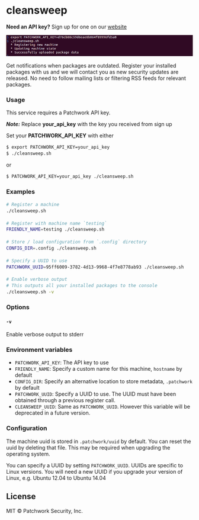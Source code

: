 # cleansweep

**Need an API key?** Sign up for one on our [website](https://patchworksecurity.com)

![](screenshot.png)

Get notifications when packages are outdated. Register your installed packages with us and we will contact you as new security updates are released. No need to follow mailing lists or filtering RSS feeds for relevant packages.

### Usage

This service requires a Patchwork API key.

_**Note:**_ Replace **your_api_key** with the key you received from sign up

Set your **PATCHWORK_API_KEY** with either

```sh
$ export PATCHWORK_API_KEY=your_api_key
$ ./cleansweep.sh
```

or


```sh
$ PATCHWORK_API_KEY=your_api_key ./cleansweep.sh
```


### Examples


```sh
# Register a machine
./cleansweep.sh

# Register with machine name `testing`
FRIENDLY_NAME=testing ./cleansweep.sh

# Store / load configuration from `.config` directory
CONFIG_DIR=.config ./cleansweep.sh

# Specify a UUID to use
PATCHWORK_UUID=95ff6009-3782-4d13-9968-4f7e8778ab93 ./cleansweep.sh

# Enable verbose output
# This outputs all your installed packages to the console
./cleansweep.sh -v
```

### Options

#### `-v`

Enable verbose output to stderr

### Environment variables

- `PATCHWORK_API_KEY`: The API key to use
- `FRIENDLY_NAME`: Specify a custom name for this machine, `hostname` by default
- `CONFIG_DIR`: Specify an alternative location to store metadata, `.patchwork` by default
- `PATCHWORK_UUID`: Specify a UUID to use. The UUID must have been obtained through a previous register call.
- `CLEANSWEEP_UUID`: Same as `PATCHWORK_UUID`. However this variable will be deprecated in a future version.


### Configuration

The machine uuid is stored in `.patchwork/uuid` by default. You can reset the uuid by deleting that file. This may be required when upgrading the operating system.

You can specify a UUID by setting `PATCHWORK_UUID`. UUIDs are specific to Linux versions. You will need a new UUID if you upgrade your version of Linux, e.g. Ubuntu 12.04 to Ubuntu 14.04

## License

MIT © Patchwork Security, Inc.
